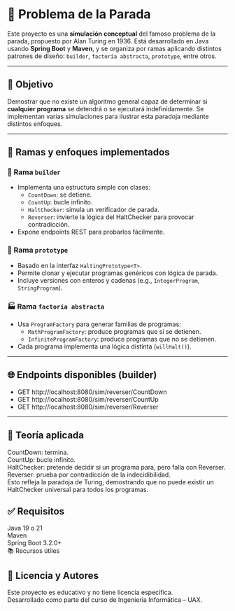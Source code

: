 # 🧠 Problema de la Parada

Este proyecto es una **simulación conceptual** del famoso problema de la parada, propuesto por Alan Turing en 1936. Está desarrollado en Java usando **Spring Boot** y **Maven**, y se organiza por ramas aplicando distintos patrones de diseño: `builder`, `factoría abstracta`, `prototype`, entre otros.

---

## 🎯 Objetivo

Demostrar que no existe un algoritmo general capaz de determinar si **cualquier programa** se detendrá o se ejecutará indefinidamente. Se implementan varias simulaciones para ilustrar esta paradoja mediante distintos enfoques.

---

## 🧩 Ramas y enfoques implementados

### 🔨 Rama `builder`
- Implementa una estructura simple con clases:
  - `CountDown`: se detiene.
  - `CountUp`: bucle infinito.
  - `HaltChecker`: simula un verificador de parada.
  - `Reverser`: invierte la lógica del HaltChecker para provocar contradicción.
- Expone endpoints REST para probarlos fácilmente.

### 🧪 Rama `prototype`
- Basado en la interfaz `HaltingPrototype<T>`.
- Permite clonar y ejecutar programas genéricos con lógica de parada.
- Incluye versiones con enteros y cadenas (e.g., `IntegerProgram`, `StringProgram`).

### 🏭 Rama `factoría abstracta`
- Usa `ProgramFactory` para generar familias de programas:
  - `MathProgramFactory`: produce programas que sí se detienen.
  - `InfiniteProgramFactory`: produce programas que no se detienen.
- Cada programa implementa una lógica distinta (`willHalt()`).

---

## 🌐 Endpoints disponibles (builder)

- GET http://localhost:8080/sim/reverser/CountDown
- GET http://localhost:8080/sim/reverser/CountUp
- GET http://localhost:8080/sim/reverser/Reverser

---

## 🧠 Teoría aplicada

CountDown: termina.  
CountUp: bucle infinito.  
HaltChecker: pretende decidir si un programa para, pero falla con Reverser.  
Reverser: prueba por contradicción de la indecidibilidad.  
Esto refleja la paradoja de Turing, demostrando que no puede existir un HaltChecker universal para todos los programas.

## ✅ Requisitos 

Java 19 o 21  
Maven  
Spring Boot 3.2.0+  
📚 Recursos útiles

## 📄 Licencia y Autores 

Este proyecto es educativo y no tiene licencia específica.  
Desarrollado como parte del curso de Ingeniería Informática – UAX.




